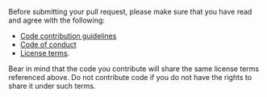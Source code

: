 Before submitting your pull request, please make sure that you have read and agree with the following:
- [Code contribution guidelines](https://github.com/simphony/osp-core/blob/master/CONTRIBUTING.md#code)
- [Code of conduct](https://github.com/simphony/osp-core/blob/master/CODE_OF_CONDUCT.md#contributor-covenant-code-of-conduct)
- [License terms](https://github.com/simphony/osp-core/blob/master/LICENSE.md).

Bear in mind that the code you contribute will share the same license terms referenced above. Do not contribute code if you do not have the rights to share it under such terms.
